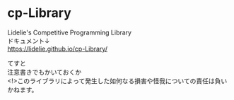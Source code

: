 # cp-Library
Lidelie's Competitive Programming Library  
ドキュメント↓  
https://lidelie.github.io/cp-Library/


てすと  
注意書きでもかいておくか  
<!>このライブラリによって発生した如何なる損害や怪我についての責任は負いかねます。
